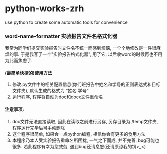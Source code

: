 # python-works-zrh
use python to create some automatic tools for convenience
### word-name-formatter 实验报告文件名格式化器
我常为同学们提交实验报告时文件名不统一而感到烦恼, 一个个地修改是一件很麻烦的事. 
于是我写了一个"实验报告格式化器", 用了它, 以后收word的时候再也不用为此而焦虑了.  
#### (最简单快捷的)使用方法
1. 修改.py文件中的相关配置信息(你们班报告中姓名和学号的正则表达式和目标文件夹), 默认生成的格式为 "姓名 学号"
2. 运行程序, 程序将自动为doc和docx文件重命名
#### 注意事项: 
1. doc文件无法直接读取, 因此在读取之前进行另存, 另存目录为./temp文件夹, 程序运行完毕后可手动删除
2. 这个程序很简单, 如果会一点python编程, 相信你会有更多的食用方法
3. 本程序乃本人受实验报告重命名所困扰, 一气之下而成, 并不完善, bug可能也很多. 若此程序有幸为您效劳, 遇到bug还请息怒(还请原谅我的锅>_<)
